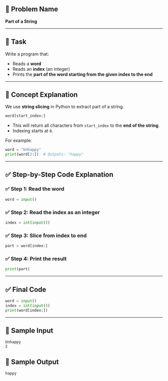 ## 🧩 **Problem Name**

**Part of a String**

---

## 📌 **Task**

Write a program that:

- Reads a **word**
- Reads an **index** (an integer)
- Prints the **part of the word starting from the given index to the end**

---

## 🧠 **Concept Explanation**

We use **string slicing** in Python to extract part of a string.

```python
word[start_index:]
```

- This will return all characters from `start_index` to the **end of the string**.
- Indexing starts at `0`.

For example:

```python
word = "Unhappy"
print(word[2:])  # Outputs: "happy"
```

---

## ✅ **Step-by-Step Code Explanation**

### ✅ Step 1: Read the word

```python
word = input()
```

### ✅ Step 2: Read the index as an integer

```python
index = int(input())
```

### ✅ Step 3: Slice from index to end

```python
part = word[index:]
```

### ✅ Step 4: Print the result

```python
print(part)
```

---

## ✅ Final Code

```python
word = input()
index = int(input())
print(word[index:])
```

---

## 🧪 Sample Input

```
Unhappy
2
```

## 🎯 Sample Output

```
happy
```

